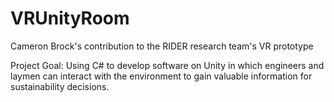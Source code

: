# VRUnityRoom

Cameron Brock's contribution to the RIDER research team's VR prototype <br>

Project Goal: Using C# to develop software on Unity in which engineers and laymen can interact with the environment to gain valuable information for sustainability decisions.
